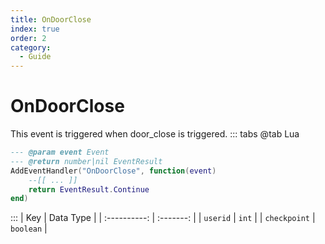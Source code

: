 ```yaml
---
title: OnDoorClose
index: true
order: 2
category:
  - Guide
---
```


# OnDoorClose
This event is triggered when door_close is triggered.
::: tabs
@tab Lua
```lua
--- @param event Event
--- @return number|nil EventResult
AddEventHandler("OnDoorClose", function(event)
    --[[ ... ]]
    return EventResult.Continue
end)
```

:::
|      Key     | Data Type |
| :----------: | :-------: |
|   `userid`   |   `int`   |
| `checkpoint` | `boolean` |